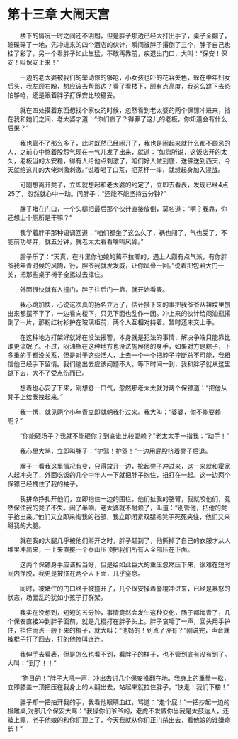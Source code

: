 # 第十三章 大闹天宫


　　楼下的情况一时之间还不明朗，但是胖子那边已经大打出手了，桌子全翻了，碗碟碎了一地，先冲进来的四个酒店的伙计，瞬间被胖子撂倒了三个，胖子自己也挂了彩了，另一个看胖子如此生猛，不敢再靠前，疾退出门口，大叫：“保安！保安！叫保安上来！”

　　一边的老太婆被我们的举动惊的够呛，小女孩也吓的花容失色，躲在中年妇女后头，我左顾右盼，想应该去帮那边？看了看楼下，颇有点高度，我这么跳下去恐怕够呛，还是跟着胖子打保安比较稳妥。

　　就在四处摸着东西想找个家伙的时候，忽然看到老太婆的两个保镖冲进来，挡在我和她们之间，老太婆才道：“你们疯了？得罪了这儿的老板，你知道会有什么后果？”

　　我也管不了那么多了，此时既然已经闹开了，我也是闹起来就什么都不顾忌的人，之前心中憋着股怨气现在一气儿发了出来，就道：“如您所说，这饭店开的太久，老板当的太安稳，得有人给他点刺激了，咱们好人做到底，送佛送到西天，今天就给这儿的大佬刺激刺激。”说着喝了口茶，把茶杯一摔，就想起身加入混战。

　　可刚想离开凳子，立即就想起和老太婆的约定了，立即去看表，发现已经4点25了，忽然就心中一动。问胖子：“还能不能坚持五分钟?”

　　胖子堵在门口，一个头槌把最后那个伙计直接放倒，莫名道：“啊？我靠，你还想上个厕所是干嘛？”

　　我学着胖子那种语调回道：“咱们都坐了这么久了，祸也闯了，气也受了，不能前功尽弃，就五分钟，就老太太看看啥叫风骨。”

　　胖子乐了：“天真，在斗里你他娘的蔫不拉唧的，遇上人颇有点气派，有你胖爷我年青时候的风韵，行，胖爷我就发发威，让你风骨一回。”说着把包厢大门一关，把那些桌子椅子全抵过去撑住。

　　外面很快就有人撞门，胖子往后门一靠，就开始看表。

　　我心跳加快，心说这次真的扬名立万了，估计接下来的事把我爷爷从祖坟里刨出来都摆不平了，一边看向楼下，只见下面也乱作一团。冲上来的伙计给闷油瓶撂倒了一片，那粉红衬衫护在玻璃柜前，两个人互相对持着。暂时还未交上手。

　　在这种地方打架好就好在没法报警，本身就是犯法的事情，解决争端只能靠比谁更流氓了。不过，闷油瓶在这种地方也没法施展他的身手，如果对方是粽子，下多重的手都没关系，但是对于这些活人，上去一个一个把脖子拧断总不可能，我相信他已经手下留情。我们逃出去应该问题不大。等下时间一到，我和胖子就从这里跳下去，大不了受点伤而已。

　　想着也心安了下来，刚想舒一口气，忽然那老太太就对两个保镖道：“把他从凳子上给我拽起来。”

　　我一愣，就见两个小年青立即就朝我扑过来。我大叫：“婆婆，你不能耍赖啊？”

　　“你能砸场子？我就不能砸你？到底谁比较耍赖？”老太太手一指我：“动手！”

　　我心里大骂，立即叫胖子：“护驾！护驾！”一边用屁股挤着凳子后退。

　　胖子一看我这里情况有变，只得放开一边，抡起凳子冲过来，这一来就和霍家人起冲突了，外面吃饭的几个中年人一下就把胖子抱住，扭打在一起。这一边两个保镖已经拽住了我的袖子。

　　我拼命挣扎开他们，立即抱住一边的围栏，他们扯我的胳臂，我就咬他们，竟然保住我的凳子不失。闹了半响，老太婆就不耐烦了，叫道：“别管他，把他的凳子抢出来。”他们又立即来掏我的裆部，我立即闭紧双腿把凳子死死夹住，他们又来掰我的大腿。

　　就在我的大腿几乎被他们掰开之时，胖子赶到了，他撕掉了自己的衣服才从人堆里冲出来，一上来直接一个泰山压顶把我们所有人全部压在下面。

　　这两个保镖身手应该相当好，但是给如此巨大的重压忽然压下来，很难在短时间内挣脱，我更是被挤在两个人下面，几乎窒息。

　　同时，被堵住的门口终于被撞开了，几个保安操着警棍冲进来，已经是暴怒的状态，场面乱的犹如小孩子打群架。

　　我实在没想到，短短的五分钟，事情竟然会发生这种变化，肠子都悔青了，几个保安直接冲到胖子面前，就是几棍打在胖子头上。胖子哀嚎了一声，回头用手护住，挡住雨点一般下来的棍子，就大叫：“他妈的！到点了没有？”刚说完，声音就被棍子打了回去，打的他惨叫连连。

　　我伸手去看表，但是怎么也看不到，看胖子的样子，也不管到底有没有到了。大叫：“到了！！”

　　“狗日的！”胖子大吼一声，冲出去讲几个保安推翻在地。我身上的重量一松，立即膝盖一顶把压在我身上的人翻出去，站起来就拉住胖子。“快走！我们下楼！”

　　胖子却一把拍开我的手，我看他眼睛血红，骂道：“走个屁！”一把抄起一边的根雕桌,对那几个保安大骂：“我操你们爷爷的，老虎不发威你当我是太鼓达人，还敲上瘾，老子他娘的和你们顶上了，今天我就从你们正门杀出去，看他娘的谁嫌命长！”


